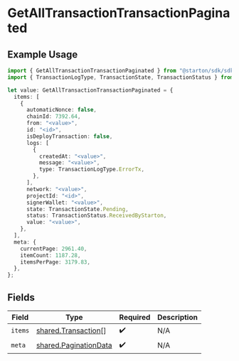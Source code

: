# GetAllTransactionTransactionPaginated

## Example Usage

```typescript
import { GetAllTransactionTransactionPaginated } from "@starton/sdk/sdk/models/operations";
import { TransactionLogType, TransactionState, TransactionStatus } from "@starton/sdk/sdk/models/shared";

let value: GetAllTransactionTransactionPaginated = {
  items: [
    {
      automaticNonce: false,
      chainId: 7392.64,
      from: "<value>",
      id: "<id>",
      isDeployTransaction: false,
      logs: [
        {
          createdAt: "<value>",
          message: "<value>",
          type: TransactionLogType.ErrorTx,
        },
      ],
      network: "<value>",
      projectId: "<id>",
      signerWallet: "<value>",
      state: TransactionState.Pending,
      status: TransactionStatus.ReceivedByStarton,
      value: "<value>",
    },
  ],
  meta: {
    currentPage: 2961.40,
    itemCount: 1187.28,
    itemsPerPage: 3179.83,
  },
};
```

## Fields

| Field                                                                 | Type                                                                  | Required                                                              | Description                                                           |
| --------------------------------------------------------------------- | --------------------------------------------------------------------- | --------------------------------------------------------------------- | --------------------------------------------------------------------- |
| `items`                                                               | [shared.Transaction](../../../sdk/models/shared/transaction.md)[]     | :heavy_check_mark:                                                    | N/A                                                                   |
| `meta`                                                                | [shared.PaginationData](../../../sdk/models/shared/paginationdata.md) | :heavy_check_mark:                                                    | N/A                                                                   |